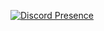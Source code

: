 [![Discord Presence](https://lanyard-profile-readme.vercel.app/api/389168690899320842?theme=light&bg=809ecf&animated=false&hideDiscrim=true&borderRadius=30px)](https://discord.com/users/389168690899320842)
